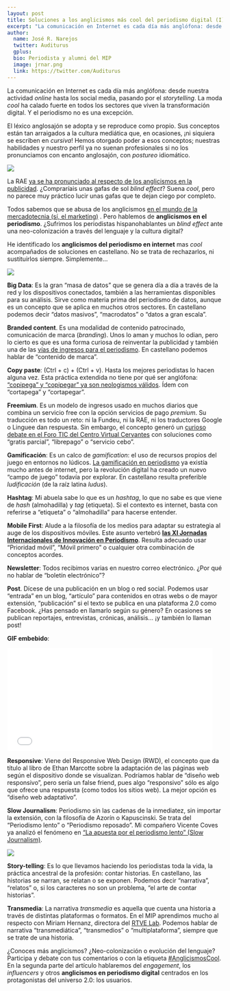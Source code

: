 ```yaml
---
layout: post
title: Soluciones a los anglicismos más cool del periodismo digital (I)
excerpt: "La comunicación en Internet es cada día más anglófona: desde nuestra actividad online hasta los social media, pasando por el storytelling. La moda cool ha calado fuerte en todos los sectores que viven la transformación digital. Y el periodismo no es una excepción."
author:
  name: José R. Narejos
  twitter: Auditurus
  gplus:  
  bio: Periodista y alumni del MIP
  image: jrnar.png
  link: https://twitter.com/Auditurus
---
```

La comunicación en Internet es cada día más anglófona: desde nuestra actividad _online_ hasta los social media, pasando por el _storytelling_. La moda _cool_ ha calado fuerte en todos los sectores que viven la transformación digital. Y el periodismo no es una excepción. 

El léxico anglosajón se adopta y se reproduce como propio. Sus conceptos están tan arraigados a la cultura mediática que, en ocasiones, ¡ni siquiera se escriben en _cursiva_! Hemos otorgado poder a esos conceptos; nuestras habilidades y nuestro perfil ya no suenan profesionales si no los pronunciamos con encanto anglosajón, con _postureo_ idiomático. 

[![](https://dl.dropboxusercontent.com/u/3578704/shots/efectolin.png)](http://pictoline.com/988-el-efecto-linkedin/ )

La RAE [ya se ha pronunciado al respecto de los anglicismos en la publicidad](http://elpais.com/elpais/2016/05/18/videos/1463563077_502257.html). ¿Compraríais unas gafas de sol _blind effect_? Suena _cool_, pero no parece muy práctico lucir unas gafas que te dejan ciego por completo. 

Todos sabemos que se abusa de los anglicismos [en el mundo de la mercadotecnia (sí, el marketing)](http://mglobalmarketing.es/blog/101-anglicismos-mas-utilizados-en-marketing/) . Pero hablemos de **anglicismos en el periodismo**. ¿Sufrimos los periodistas hispanohablantes un _blind effect_ ante una neo-colonización a través del lenguaje y la cultura digital? 

He identificado los **anglicismos del periodismo en internet** mas _cool_ acompañados de soluciones en castellano. No se trata de rechazarlos, ni sustituirlos siempre. Simplemente...

![](https://dl.dropboxusercontent.com/u/3578704/shots/keep.jpg)

**Big Data**: Es la gran “masa de datos” que se genera día a día a través de la red y los dispositivos conectados, también a las herramientas disponibles para su análisis.  Sirve como materia prima del periodismo de datos, aunque es un concepto que se aplica en muchos otros sectores. En castellano podemos decir “datos masivos”, “macrodatos” o “datos a gran escala”. 

**Branded content**. Es una modalidad de contenido patrocinado, comunicación de marca (_branding_). Unos lo aman y muchos lo odian, pero lo cierto es que es una forma curiosa de reinventar la publicidad y también una de las [vías de ingresos para el periodismo](http://mip.umh.es/blog/2016/01/31/vias-ingresos-periodismo-monetizacion/). En castellano podemos hablar de “contenido de marca”. 

**Copy paste**: (Ctrl + c) + (Ctrl + v). Hasta los mejores periodistas lo hacen alguna vez. Esta práctica extendida no tiene por qué ser anglófona: [“copipega” y “copipegar” ya son neologismos válidos](http://www.fundeu.es/recomendacion/copipega-y-copipegar/). Ídem con “cortapega” y “cortapegar”. 

**Freemium**. Es un modelo de ingresos usado en muchos diarios que combina un servicio free con la opción servicios de pago _premium_. Su traducción es todo un reto: ni la Fundeu, ni la RAE, ni los traductores Google o Linguee dan respuesta. Sin embargo, el concepto generó un [curioso debate en el Foro TIC del Centro Virtual Cervantes](http://cvc.cervantes.es/foros/leer_asunto1.asp?vCodigo=32279) con soluciones como “gratis parcial”, “librepago” o “servicio cebo”. 

**Gamificación**: Es un calco de _gamification_: el uso de recursos propios del juego en entornos no lúdicos. [La gamificación en periodismo](http://mip.umh.es/blog/2015/01/08/informacion_gamificacion/) ya existía mucho antes de internet, pero la revolución digital ha creado un nuevo “campo de juego” todavía por explorar. En castellano resulta preferible _ludificación_ (de la raíz latina _ludus_).

**Hashtag**: Mi abuela sabe lo que es un _hashtag_, lo que no sabe es que viene de _hash_ (almohadilla) y _tag_ (etiqueta). Si el contexto es internet, basta con referirse a “etiqueta” o “almohadilla” para hacerse entender. 

**Mobile First**: Alude a la filosofía de los medios para adaptar su estrategia al auge de los dispositivos móviles. Este asunto vertebró [**las XI Jornadas Internacionales de Innovación en Periodismo**](http://periodismo.umh.es/2016/02/21/xi-jornadas-internacionales-de-innovacion-en-periodismo-mobile-first-comunicacion-multipantalla/). Resulta adecuado usar “Prioridad móvil”, “Móvil primero” o cualquier otra combinación de conceptos acordes. 

**Newsletter**: Todos recibimos varias en nuestro correo electrónico. ¿Por qué no hablar de “boletín electrónico”?

**Post**. Dícese de una publicación en un blog o red social. Podemos usar “entrada” en un blog, “artículo” para contenidos en otras webs o de mayor extensión, “publicación” si el texto se publica en una plataforma 2.0 como Facebook. ¿Has pensado en llamarlo según su género? En ocasiones se publican reportajes, entrevistas, crónicas, análisis... ¡y también lo llaman post!

**GIF embebido**:

<iframe src="//giphy.com/embed/6heBQSjt2IoA8" width="480" height="240" frameBorder="0" class="giphy-embed" allowFullScreen></iframe>

**Responsive**: Viene del Responsive Web Design (RWD), el concepto que da título al libro de Ethan Marcotte sobre la adaptación de las páginas web según el dispositivo donde se visualizan. Podríamos hablar de “diseño web responsivo”, pero sería un false friend, pues algo “responsivo” sólo es algo que ofrece una respuesta (como todos los sitios web). La mejor opción es “diseño web adaptativo”. 

**Slow Journalism**: Periodismo sin las cadenas de la inmediatez, sin importar la extensión, con la filosofía de Azorín o Kapuscinski. Se trata del “Periodismo lento” o “Periodismo reposado”. Mi compañero Vicente Coves ya analizó el fenómeno en [“La apuesta por el periodismo lento” (Slow Journalism)](http://mip.umh.es/blog/2015/10/25/periodismo-slow-lento-nieman/).

![](https://dl.dropboxusercontent.com/u/3578704/shots/keyboard.jpg)

**Story-telling**: Es lo que llevamos haciendo los periodistas toda la vida, la práctica ancestral de la profesión: contar historias. En castellano, las historias se narran, se relatan o se exponen. Podemos decir “narrativa”, “relatos” o, si los caracteres no son un problema, “el arte de contar historias”. 

**Transmedia**: La narrativa _transmedia_ es aquella que cuenta una historia a través de distintas plataformas o formatos. En el MIP aprendimos mucho al respecto con Miriam Hernanz, directora del [RTVE Lab](http://www.rtve.es/lab/). Podemos hablar de narrativa “transmediática”, “transmedios” o “multiplataforma”, siempre que se trate de una historia. 

¿Conoces más anglicismos? ¿Neo-colonización o evolución del lenguaje? Participa y debate con tus comentarios o con la etiqueta [#AnglicismosCool](https://twitter.com/search?f=tweets&q=%23AnglicismosCool&src=typd). En la segunda parte del artículo hablaremos del _engagement_, los _influencers_ y otros **anglicismos en periodismo digital** centrados en los protagonistas del universo 2.0: los usuarios. 




